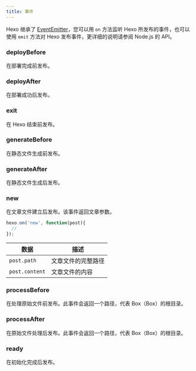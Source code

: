 ```yaml
---
title: 事件
---
```

Hexo 继承了 [EventEmitter]，您可以用 `on` 方法监听 Hexo 所发布的事件，也可以使用 `emit` 方法对 Hexo 发布事件，更详细的说明请参阅 Node.js 的 API。

### deployBefore

在部署完成前发布。

### deployAfter

在部署成功后发布。

### exit

在 Hexo 结束前发布。

### generateBefore

在静态文件生成前发布。

### generateAfter

在静态文件生成后发布。

### new

在文章文件建立后发布。该事件返回文章参数。

``` js
hexo.on('new', function(post){
  // 
});
```

数据 | 描述
--- | ---
`post.path` | 文章文件的完整路径
`post.content` | 文章文件的内容

### processBefore

在处理原始文件前发布。此事件会返回一个路径，代表 Box（Box）的根目录。

### processAfter

在原始文件处理后发布。此事件会返回一个路径，代表 Box（Box）的根目录。

### ready

在初始化完成后发布。

[EventEmitter]: https://nodejs.org/dist/latest/docs/api/events.html
